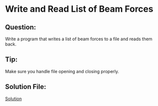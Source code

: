 # Write and Read List of Beam Forces

## Question:
Write a program that writes a list of beam forces to a file and reads them back.

## Tip:
Make sure you handle file opening and closing properly.

## Solution File:
[Solution](https://github.com/jspackiaraj/e13_beam_forces.py)
